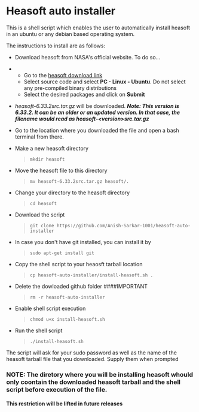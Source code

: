 # Heasoft auto installer

This is a shell script which enables the user to automatically install heasoft in an ubuntu or any debian based operating system.

The instructions to install are as follows:
- Download heasoft from NASA's official website. To do so...
- - Go to the [heasoft download link](https://heasarc.gsfc.nasa.gov/docs/software/heasoft/download.html)
  - Select source code and select **PC - Linux - Ubuntu**. Do not select any pre-compiled binary distributions
  - Select the desired packages and click on **Submit**
- *heasoft-6.33.2src.tar.gz* will be downloaded. ***Note: This version is 6.33.2. It can be an older or an updated version. In that case, the filename would read as heasoft-\<version\>src.tar.gz***
- Go to the location where you downloaded the file and open a bash terminal from there.
- Make a new heasoft directory
  
  > ```console
  > mkdir heasoft
  > ```
- Move the heasoft file to this directory
  
  > ```console
  > mv heasoft-6.33.2src.tar.gz heasoft/.
  > ```
- Change your directory to the heasoft directory
  
  > ```console
  > cd heasoft
  > ```
- Download the script
  
  > ```console
  > git clone https://github.com/Anish-Sarkar-1001/heasoft-auto-installer
  > ```
- In case you don't have git installed, you can install it by

  > ```console
  > sudo apt-get install git
  > ```
- Copy the shell script to your heaosft tarball location

  > ```console
  > cp heasoft-auto-installer/install-heasoft.sh .
  > ```
- Delete the dowloaded github folder ####IMPORTANT

  > ```console
  > rm -r heasoft-auto-installer
  > ```
- Enable shell script execution

  > ```console
  > chmod u+x install-heasoft.sh
  > ```
- Run the shell script

  > ```console
  > ./install-heasoft.sh
  > ```
The script will ask for your sudo password as well as the name of the heasoft tarball file that you downloaded. Supply them when prompted

### NOTE: The diretory where you will be installing heasoft whould only coontain the downloaded heasoft tarball and the shell script before execution of the file.
#### This restriction will be lifted in future releases
